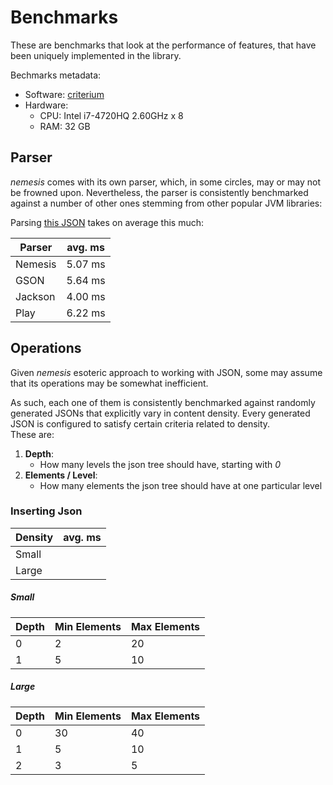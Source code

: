 # Benchmarks

These are benchmarks that look at the performance of features, that have been uniquely implemented in the library.

Bechmarks metadata:
* Software: [criterium](https://github.com/hugoduncan/criterium)
* Hardware: 
    * CPU: Intel i7-4720HQ 2.60GHz x 8
    * RAM: 32 GB
    
## Parser

_nemesis_ comes with its own parser, which, in some circles, may or may not be frowned upon. 
Nevertheless, the parser is consistently benchmarked against a number of other ones stemming from other
popular JVM libraries:

Parsing [this JSON](/test/resources/sample.json) takes on average this much:

| Parser  | avg. ms |
| ------- | ------- |
| Nemesis | 5.07 ms |
| GSON    | 5.64 ms |
| Jackson | 4.00 ms |
| Play    | 6.22 ms |

## Operations

Given _nemesis_ esoteric approach to working with JSON, some may assume that its operations may be somewhat inefficient.

As such, each one of them is consistently benchmarked against randomly generated JSONs that explicitly vary in content density.
Every generated JSON is configured to satisfy certain criteria related to density.\
These are: 
1. **Depth**:
    * How many levels the json tree should have, starting with *0*
1. **Elements / Level**:
    * How many elements the json tree should have at one particular level
    
### Inserting Json
 
| Density | avg. ms |
| ------- | ------- |
| Small   |         |
| Large   |         |

##### Small
| Depth | Min Elements | Max Elements | 
| ----- | ------------ | ------------ |
|   0   |      2       |      20      |
|   1   |      5       |      10      |
##### Large
| Depth | Min Elements | Max Elements | 
| ----- | ------------ | ------------ |
|   0   |      30      |      40      |
|   1   |      5       |      10      |
|   2   |      3       |      5       |